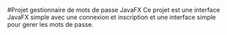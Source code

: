 #Projet gestionnaire de mots de passe JavaFX 
Ce projet est une interface JavaFX simple avec une connexion et inscription et une interface simple pour gerer les mots de passe. 
